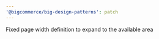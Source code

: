 ```yaml
---
'@bigcommerce/big-design-patterns': patch
---
```


Fixed page width definition to expand to the available area
